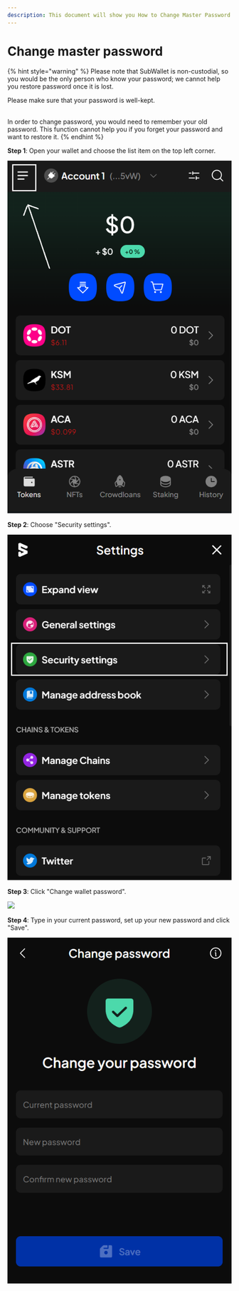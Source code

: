 ```yaml
---
description: This document will show you How to Change Master Password on SubWallet.
---
```


# Change master password

{% hint style="warning" %}
Please note that SubWallet is non-custodial, so you would be the only person who know your password; we cannot help you restore password once it is lost.&#x20;

Please make sure that your password is well-kept.&#x20;

\
In order to change password, you would need to remember your old password. This function cannot help you if you forget your password and want to restore it.&#x20;
{% endhint %}

**Step 1**: Open your wallet and choose the list item on the top left corner.

![](<../../../.gitbook/assets/image (2) (1) (3).png>)

**Step 2**: Choose "Security settings".

![](<../../../.gitbook/assets/image (22) (2).png>)

**Step 3**: Click "Change wallet password".

![](https://files.gitbook.com/v0/b/gitbook-x-prod.appspot.com/o/spaces%2F2zseowhOCGE5xsJFb2z5%2Fuploads%2FFwehPxgl0D4XAvxbJvef%2FScreenshot\_16.png?alt=media\&token=e3ed8dac-f8bd-4648-ba00-d58888d30f2c)

**Step 4**: Type in your current password, set up your new password and click "Save".

![](<../../../.gitbook/assets/image (12) (1) (1).png>)
